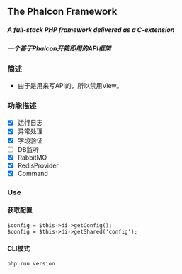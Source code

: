 ## The Phalcon Framework

##### A full-stack PHP framework delivered as a C-extension
##### 一个基于Phalcon开箱即用的API框架


### 简述
- 由于是用来写API的，所以禁用View。

### 功能描述
- [x] 运行日志
- [x] 异常处理
- [x] 字段验证
- [ ] DB监听
- [x] RabbitMQ
- [x] RedisProvider
- [x] Command

### Use

#### 获取配置
```
$config = $this->di->getConfig();
$config = $this->di->getShared('config');
```

#### CLI模式
```
php run version
```